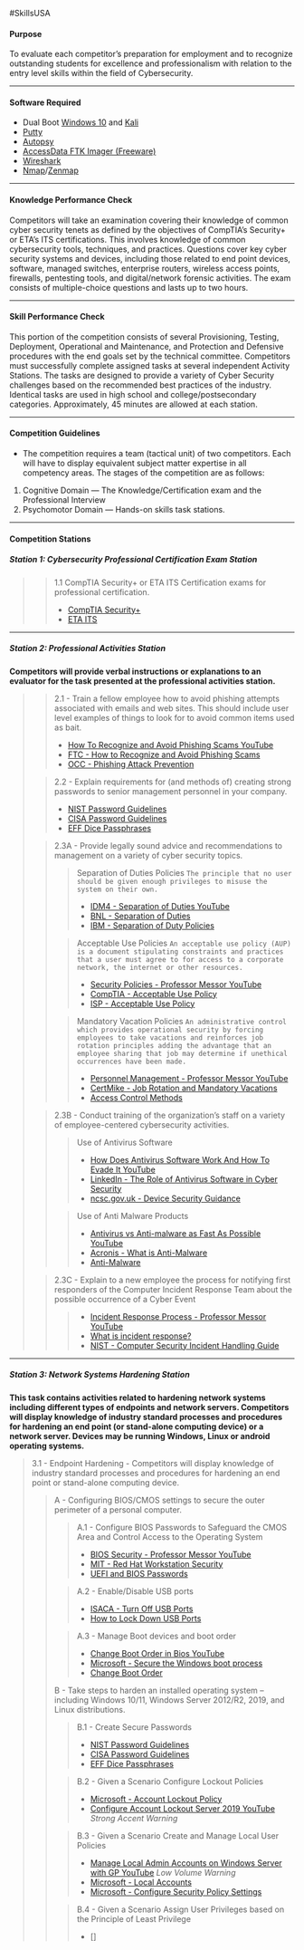 #SkillsUSA
#### Purpose
To evaluate each competitor’s preparation for employment and to recognize outstanding students for excellence and professionalism with relation to the entry level skills within the field of Cybersecurity.

---

#### Software Required
- Dual Boot [Windows 10](https://www.microsoft.com/en-us/software-download/windows10) and [Kali](https://www.kali.org/)
- [Putty](https://www.putty.org/)
- [Autopsy](https://www.autopsy.com/)
- [AccessData FTK Imager (Freeware)](https://www.exterro.com/ftk-imager)
- [Wireshark](https://www.wireshark.org/)
- [Nmap](https://nmap.org/)/[Zenmap](https://nmap.org/zenmap/) 

---

#### Knowledge Performance Check
Competitors will take an examination covering their knowledge of common cyber security tenets as defined by the objectives of CompTIA’s Security+ or ETA’s ITS certifications. This involves knowledge of common cybersecurity tools, techniques, and practices. Questions cover key cyber security systems and devices, including those related to end point devices, software, managed switches, enterprise routers, wireless access points, firewalls, pentesting tools, and digital/network forensic activities. The exam consists of multiple-choice questions and lasts up to two hours.   

---

#### Skill Performance Check
This portion of the competition consists of several Provisioning, Testing, Deployment, Operational and Maintenance, and Protection and Defensive procedures with the end goals set by the technical committee. Competitors must successfully complete assigned tasks at several independent Activity Stations. The tasks are designed to provide a variety of Cyber Security challenges based on the recommended best practices of the industry. Identical tasks are used in high school and college/postsecondary categories. Approximately, 45 minutes are allowed at each station. 

---

#### Competition Guidelines
- The competition requires a team (tactical unit) of two competitors. Each will have to display equivalent subject matter expertise in all competency areas. The stages of the competition are as follows:  
1. Cognitive Domain — The Knowledge/Certification exam and the Professional Interview 
2. Psychomotor Domain — Hands-on skills task stations.  

---

#### Competition Stations
##### **Station 1: Cybersecurity Professional Certification Exam Station**
>> 1.1 CompTIA Security+ or ETA ITS Certification exams for professional certification.
>>  - [CompTIA Security+](https://www.comptia.org/certifications/security)
>>  - [ETA ITS](https://www.etai.org/)

---

##### **Station 2: Professional Activities Station**
**Competitors will provide verbal instructions or explanations to an evaluator for the task presented at the professional activities station.**
>> 2.1 - Train a fellow employee how to avoid phishing attempts associated with emails and web sites. This should include user level examples of things to look for to avoid common items used as bait.
>> - [How To Recognize and Avoid Phishing Scams YouTube](https://www.youtube.com/watch?v=Yz0PnAkeRiI)
>> - [FTC - How to Recognize and Avoid Phishing Scams](https://consumer.ftc.gov/articles/how-recognize-and-avoid-phishing-scams)
>> - [OCC - Phishing Attack Prevention](https://www.occ.gov/topics/consumers-and-communities/consumer-protection/fraud-resources/phishing-attack-prevention.html)
>
>>2.2 - Explain requirements for (and methods of) creating strong passwords to senior management personnel in your company.
>> - [NIST Password Guidelines](https://blog.netwrix.com/2022/11/14/nist-password-guidelines/)
>> - [CISA Password Guidelines](https://www.cisa.gov/news-events/alerts/2018/03/27/creating-and-managing-strong-passwords)
>> - [EFF Dice Passphrases](https://www.eff.org/dice)
>
>>2.3A - Provide legally sound advice and recommendations to management on a variety of cyber security topics.
>>>Separation of Duties Policies
>>>`The principle that no user should be given enough privileges to misuse the system on their own.`
>>> - [IDM4 - Separation of Duties YouTube](https://www.youtube.com/watch?v=eOSVTdw7Qbg)
>>> - [BNL - Separation of Duties](https://www.bnl.gov/cybersecurity/policies/separation-of-duties.php)
>>> - [IBM - Separation of Duty Policies](https://www.ibm.com/docs/en/sim/6.0.2?topic=administration-separation-duty-policies)
>>
>>>Acceptable Use Policies
>>>`An acceptable use policy (AUP) is a document stipulating constraints and practices that a user must agree to for access to a corporate network, the internet or other resources.`
>>> - [Security Policies - Professor Messor YouTube](https://youtu.be/MC-wWu9Q_jM?t=117)
>>> - [CompTIA - Acceptable Use Policy](https://www.comptia.org/blog/security-awareness-training-corporate-acceptable-use-policy)
>>> - [ISP - Acceptable Use Policy](https://informationsecurityprogram.com/acceptable-use-policy-best-practices/)
>>
>>>Mandatory Vacation Policies
>>>`An administrative control which provides operational security by forcing employees to take vacations and reinforces job rotation principles adding the advantage that an employee sharing that job may determine if unethical occurrences have been made.`
>>> - [Personnel Management - Professor Messor YouTube](https://www.youtube.com/watch?v=NvqFFlG4KMc)
>>> - [CertMike - Job Rotation and Mandatory Vacations](https://www.certmike.com/job-rotation-mandatory-vacation/)
>>> - [Access Control Methods](https://thecybersecurityman.com/2017/12/26/access-control-models/)
>
>>2.3B - Conduct training of the organization’s staff on a variety of employee-centered cybersecurity activities.
>>>Use of Antivirus Software
>>> - [How Does Antivirus Software Work And How To Evade It YouTube](https://www.youtube.com/watch?v=1_rXO2Es5B8)
>>> - [LinkedIn - The Role of Antivirus Software in Cyber Security](https://www.linkedin.com/pulse/role-antivirus-software-cyber-security-comprehensive-guide/)
>>> - [ncsc.gov.uk - Device Security Guidance](https://www.ncsc.gov.uk/collection/device-security-guidance/policies-and-settings/antivirus-and-other-security-software)
>>
>>>Use of Anti Malware Products
>>> - [Antivirus vs Anti-malware as Fast As Possible YouTube](https://www.youtube.com/watch?v=67-5bzc_GKE)
>>> - [Acronis - What is Anti-Malware](https://www.acronis.com/en-us/blog/posts/anti-malware-software/)
>>> - [Anti-Malware](https://www.techtarget.com/searchsecurity/definition/antimalware)
>
>>2.3C - Explain to a new employee the process for notifying first responders of the Computer Incident Response Team about the possible occurrence of a Cyber Event
>>>- [Incident Response Process - Professor Messor YouTube](https://www.youtube.com/watch?v=fU_w8Ou9RVg)
>>>- [What is incident response?](https://www.techtarget.com/searchsecurity/definition/incident-response)
>>>- [NIST - Computer Security Incident Handling Guide](https://nvlpubs.nist.gov/nistpubs/specialpublications/nist.sp.800-61r2.pdf)

---

##### **Station 3: Network Systems Hardening Station**
**This task contains activities related to hardening network systems including different types of endpoints and network servers. Competitors will display knowledge of industry standard processes and procedures for hardening an end point (or stand-alone computing device) or a network server. Devices may be running Windows, Linux or android operating systems.**
>3.1 - Endpoint Hardening - Competitors will display knowledge of industry standard processes and procedures for hardening an end point or stand-alone computing device.
>> A - Configuring BIOS/CMOS settings to secure the outer perimeter of a personal computer.
>> >A.1 - Configure BIOS Passwords to Safeguard the CMOS Area and Control Access to the Operating System
>>> - [BIOS Security - Professor Messor YouTube](https://www.youtube.com/watch?v=jiJMneYk_Dw)
>>> - [MIT - Red Hat Workstation Security](https://web.mit.edu/rhel-doc/4/RH-DOCS/rhel-sg-en-4/s1-wstation-boot-sec.html)
>>> - [UEFI and BIOS Passwords](https://www.howtogeek.com/186235/how-to-secure-your-computer-with-a-bios-or-uefi-password/)
>>
>>>A.2 - Enable/Disable USB ports
>>> - [ISACA - Turn Off USB Ports](https://www.isaca.org/resources/news-and-trends/isaca-now-blog/2017/turn-off-the-usb-port)
>>> - [How to Lock Down USB Ports](https://www.networkmanagementsoftware.com/usb-ports-lockdown/)
>>
>>>A.3 - Manage Boot devices and boot order
>>> - [Change Boot Order in Bios YouTube](https://www.youtube.com/watch?v=9GblKZO-smU)
>>> - [Microsoft - Secure the Windows boot process](https://learn.microsoft.com/en-us/windows/security/information-protection/secure-the-windows-10-boot-process)
>>> - [Change Boot Order](https://www.lifewire.com/change-the-boot-order-in-bios-2624528)
>>
>>B - Take steps to harden an installed operating system – including Windows 10/11, Windows Server 2012/R2, 2019, and Linux distributions.
>>>B.1 - Create Secure Passwords
>>> - [NIST Password Guidelines](https://blog.netwrix.com/2022/11/14/nist-password-guidelines/)
>>> - [CISA Password Guidelines](https://www.cisa.gov/news-events/alerts/2018/03/27/creating-and-managing-strong-passwords)
>>> - [EFF Dice Passphrases](https://www.eff.org/dice)
>>
>>>B.2 - Given a Scenario Configure Lockout Policies
>>> - [Microsoft - Account Lockout Policy](https://learn.microsoft.com/en-us/windows/security/threat-protection/security-policy-settings/account-lockout-policy)
>>> - [Configure Account Lockout Server 2019 YouTube](https://www.youtube.com/watch?v=lMwYUW-0iDA) *Strong Accent Warning*
>>
>>>B.3 - Given a Scenario Create and Manage Local User Policies
>>> - [Manage Local Admin Accounts on Windows Server with GP YouTube](https://www.youtube.com/watch?v=DdAEZdsIfSs) *Low Volume Warning*
>>> - [Microsoft - Local Accounts](https://learn.microsoft.com/en-us/windows/security/identity-protection/access-control/local-accounts)
>>> - [Microsoft - Configure Security Policy Settings](https://learn.microsoft.com/en-us/windows/security/threat-protection/security-policy-settings/how-to-configure-security-policy-settings)
>>
>>>B.4 - Given a Scenario Assign User Privileges based on the Principle of Least Privilege
>>> - []



